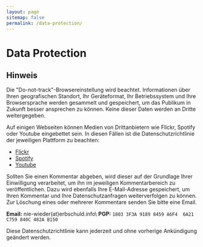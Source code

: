 ```yaml
---
layout: page
sitemap: false
permalink: /data-protection/
---
```


# Data Protection

## Hinweis

Die "Do-not-track"-Browsereinstellung wird beachtet. Informationen über Ihren geografischen Standort, Ihr Geräteformat, Ihr Betriebssystem und Ihre Browsersprache werden gesammelt und gespeichert, um das Publikum in Zukunft besser ansprechen zu können. Keine dieser Daten werden an Dritte weitergegeben.

Auf einigen Webseiten können Medien von Drittanbietern wie Flickr, Spotify oder Youtube eingebettet sein. In diesen Fällen ist die Datenschutzrichtlinie der jeweiligen Plattform zu beachten:

+ [Flickr](https://www.flickr.com/services/privacy/)
+ [Spotify](https://www.spotify.com/de/legal/privacy-policy/)
+ [Youtube](https://policies.google.com/privacy)

Sollten Sie einen Kommentar abgeben, wird dieser auf der Grundlage Ihrer Einwilligung verarbeitet, um ihn im jeweiligen Kommentarbereich zu veröffentlichen. Dazu wird ebenfalls Ihre E-Mail-Adresse gespeichert, um Ihren Kommentar und Ihre Datenschutzanfragen weiterverfolgen zu können. Zur Löschung eines oder mehrerer Kommentare senden Sie bitte eine Email.

**Email:** nie-wieder(at)erbschuld.info\\
**PGP:** `1803 3F3A 9189 8459 A6F4  6A21 C759 840C 482A B150`

Diese Datenschutzrichtlinie kann jederzeit und ohne vorherige Ankündigung geändert werden.